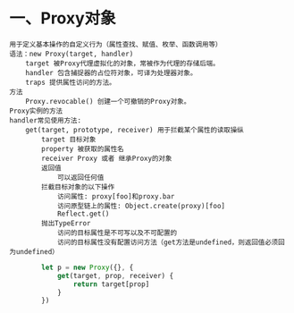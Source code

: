 # 一、Proxy对象
    用于定义基本操作的自定义行为（属性查找、赋值、枚举、函数调用等）
    语法：new Proxy(target, handler)
        target 被Proxy代理虚拟化的对象，常被作为代理的存储后端。
        handler 包含捕捉器的占位符对象，可译为处理器对象。
        traps 提供属性访问的方法。
    方法
        Proxy.revocable() 创建一个可撤销的Proxy对象。
    Proxy实例的方法
    handler常见使用方法:
        get(target, prototype, receiver) 用于拦截某个属性的读取操纵
            target 目标对象
            property 被获取的属性名
            receiver Proxy 或者 继承Proxy的对象
            返回值
                可以返回任何值
            拦截目标对象的以下操作
                访问属性: proxy[foo]和proxy.bar
                访问原型链上的属性: Object.create(proxy)[foo]
                Reflect.get()
            抛出TypeError
                访问的目标属性是不可写以及不可配置的
                访问的目标属性没有配置访问方法（get方法是undefined，则返回值必须回为undefined）
``` Javascript
        let p = new Proxy({}, {
            get(target, prop, receiver) {
                return target[prop]
            }
        })
```
                        
<!-- ![avatar](https://github.com/youyuan0816/Frontend-05-Template/blob/master/Week%2005/image/Proxy.png?raw=true) -->